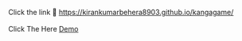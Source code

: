 Click the link 🔗  https://kirankumarbehera8903.github.io/kangagame/<br><br>
Click The Here <a href="https://kangagame.vercel.app/" target="_blank">Demo</a>
